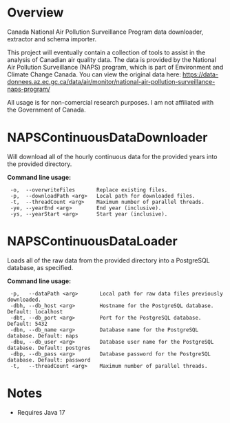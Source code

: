 # Overview
Canada National Air Pollution Surveillance Program data downloader, extractor and schema importer. 

This project will eventually contain a collection of tools to assist in the analysis of Canadian air quality data. The data is provided by the National Air Pollution Surveillance (NAPS) program, which is part of Environment and Climate Change Canada. You can view the original data here: https://data-donnees.az.ec.gc.ca/data/air/monitor/national-air-pollution-surveillance-naps-program/

All usage is for non-comercial research purposes. I am not affiliated with the Government of Canada.

# NAPSContinuousDataDownloader

Will download all of the hourly continuous data for the provided years into the provided directory.

**Command line usage:**
```
 -o,  --overwriteFiles       Replace existing files.
 -p,  --downloadPath <arg>   Local path for downloaded files.
 -t,  --threadCount <arg>    Maximum number of parallel threads.
 -ye, --yearEnd <arg>        End year (inclusive).
 -ys, --yearStart <arg>      Start year (inclusive).
```

# NAPSContinuousDataLoader

Loads all of the raw data from the provided directory into a PostgreSQL database, as specified.

**Command line usage:**
```
 -p,   --dataPath <arg>       Local path for raw data files previously downloaded.
 -dbh, --db_host <arg>        Hostname for the PostgreSQL database. Default: localhost
 -dbt, --db_port <arg>        Port for the PostgreSQL database. Default: 5432
 -dbn, --db_name <arg>        Database name for the PostgreSQL database. Default: naps
 -dbu, --db_user <arg>        Database user name for the PostgreSQL database. Default: postgres
 -dbp, --db_pass <arg>        Database password for the PostgreSQL database. Default: password
 -t,   --threadCount <arg>    Maximum number of parallel threads.
```

# Notes

- Requires Java 17
